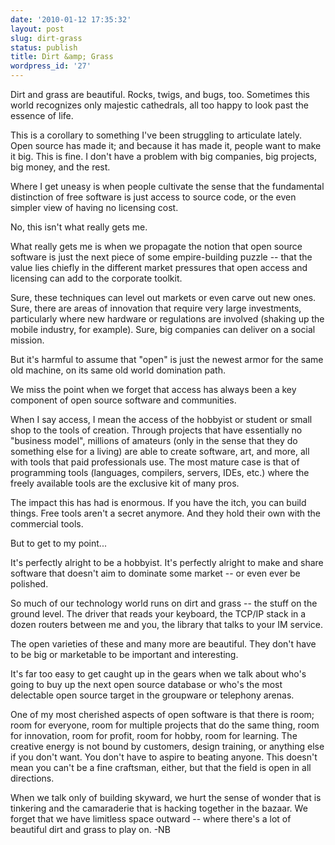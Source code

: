 ```yaml
---
date: '2010-01-12 17:35:32'
layout: post
slug: dirt-grass
status: publish
title: Dirt &amp; Grass
wordpress_id: '27'
---
```


Dirt and grass are beautiful. Rocks, twigs, and bugs, too. Sometimes this world recognizes only majestic cathedrals, all too happy to look past the essence of life.

This is a corollary to something I've been struggling to articulate lately. Open source has made it; and because it has made it, people want to make it big. This is fine. I don't have a problem with big companies, big projects, big money, and the rest.

Where I get uneasy is when people cultivate the sense that the fundamental distinction of free software is just access to source code, or the even simpler view of having no licensing cost.

No, this isn't what really gets me.

<!--more-->

What really gets me is when we propagate the notion that open source software is just the next piece of some empire-building puzzle -- that the value lies chiefly in the different market pressures that open access and licensing can add to the corporate toolkit.

Sure, these techniques can level out markets or even carve out new ones. Sure, there are areas of innovation that require very large investments, particularly where new hardware or regulations are involved (shaking up the mobile industry, for example). Sure, big companies can deliver on a social mission.

But it's harmful to assume that "open" is just the newest armor for the same old machine, on its same old world domination path.

We miss the point when we forget that access has always been a key component of open source software and communities.

When I say access, I mean the access of the hobbyist or student or small shop to the tools of creation. Through projects that have essentially no "business model", millions of amateurs (only in the sense that they do something else for a living) are able to create software, art, and more, all with tools that paid professionals use. The most mature case is that of programming tools (languages, compilers, servers, IDEs, etc.) where the freely available tools are the exclusive kit of many pros.

The impact this has had is enormous. If you have the itch, you can build things. Free tools aren't a secret anymore. And they hold their own with the commercial tools.

But to get to my point...

It's perfectly alright to be a hobbyist. It's perfectly alright to make and share software that doesn't aim to dominate some market -- or even ever be polished.

So much of our technology world runs on dirt and grass -- the stuff on the ground level. The driver that reads your keyboard, the TCP/IP stack in a dozen routers between me and you, the library that talks to your IM service.

The open varieties of these and many more are beautiful. They don't have to be big or marketable to be important and interesting.

It's far too easy to get caught up in the gears when we talk about who's going to buy up the next open source database or who's the most delectable open source target in the groupware or telephony arenas.

One of my most cherished aspects of open software is that there is room; room for everyone, room for multiple projects that do the same thing, room for innovation, room for profit, room for hobby, room for learning. The creative energy is not bound by customers, design training, or anything else if you don't want. You don't have to aspire to beating anyone. This doesn't mean you can't be a fine craftsman, either, but that the field is open in all directions.

When we talk only of building skyward, we hurt the sense of wonder that is tinkering and the camaraderie that is hacking together in the bazaar. We forget that we have limitless space outward -- where there's a lot of beautiful dirt and grass to play on. -NB
